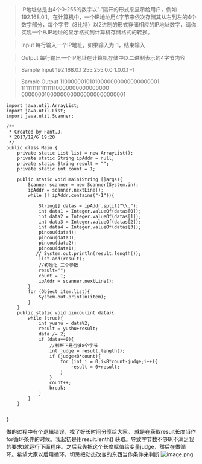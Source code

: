 >IP地址总是由4个0-255的数字以"."隔开的形式来显示给用户，例如192.168.0.1。在计算机中，一个IP地址用4字节来依次存储其从右到左的4个数字部分，每个字节（8比特）以2进制的形式存储相应的IP地址数字，请你实现一个从IP地址的显示格式到计算机存储格式的转换。

>Input
每行输入一个IP地址，如果输入为-1，结束输入

>Output
每行输出一个IP地址在计算机存储中以二进制表示的4字节内容

>Sample Input
192.168.0.1
255.255.0.0
1.0.0.1
-1

>Sample Output
11000000101010000000000000000001
11111111111111110000000000000000
00000001000000000000000000000001
```
import java.util.ArrayList;
import java.util.List;
import java.util.Scanner;

/**
 * Created by Fant.J.
 * 2017/12/6 19:20
 */
public class Main {
    private static List list = new ArrayList();
    private static String ipAddr = null;
    private static String result = "";
    private static int count = 1;

    public static void main(String []args){
        Scanner scanner = new Scanner(System.in);
        ipAddr = scanner.nextLine();
        while (! ipAddr.contains("-1")){

            String[] datas = ipAddr.split("\\.");
            int data1 = Integer.valueOf(datas[0]);
            int data2 = Integer.valueOf(datas[1]);
            int data3 = Integer.valueOf(datas[2]);
            int data4 = Integer.valueOf(datas[3]);
            pincou(data4);
            pincou(data3);
            pincou(data2);
            pincou(data1);
           // System.out.println(result.length());
            list.add(result);
            //初始化 三个参数
            result="";
            count = 1;
            ipAddr = scanner.nextLine();
        }
        for (Object item:list){
            System.out.println(item);
        }
    }
    public static void pincou(int data){
        while (true){
            int yushu = data%2;
            result = yushu+result;
            data /= 2;
            if (data==0){
                //判断下是否够8个字节
                int judge = result.length();
                if (judge<8*count){
                    for (int i = 0;i<8*count-judge;i++){
                        result = 0+result;
                    }
                }
                count++;
                break;
            }
        }
    }


}
```
做的过程中有个逻辑错误，找了好长时间分享给大家。
就是在获取result长度当作for循环条件的时候。我起初是用result.lenth() 获取。导致字节数不够8(不满足我的要求)就运行下面程序。之后我先把这个长度赋值给变量judge，然后在做循环。希望大家以后用循环，切忌把动态改变的东西当作条件来判断
![image.png](http://upload-images.jianshu.io/upload_images/5786888-3e69db69a4ad79e2.png?imageMogr2/auto-orient/strip%7CimageView2/2/w/1240)
